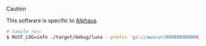 > [!CAUTION]
> This software is specific to [Alphaus](https://alphaus.cloud/).

```sh
# Sample run:
$ RUST_LOG=info ./target/debug/luna --prefix 'gs://awscur/000000000000_2025-08*.csv'
```
